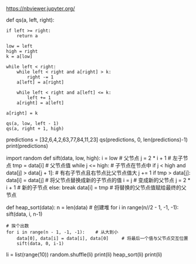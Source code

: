 https://nbviewer.jupyter.org/

def qs(a, left, right):
        
    if left >= right:
        return a
    
    low = left
    high = right
    k = a[low]
    
    while left < right:
        while left < right and a[right] > k:
            right -= 1
        a[left] = a[right]

        while left < right and a[left] <= k:
            left += 1
        a[right] = a[left]
        
    a[right] = k
    
    qs(a, low, left - 1)
    qs(a, right + 1, high)

predictions = [32,6,4,2,63,77,84,11,23]
qs(predictions, 0, len(predictions)-1)
print(predictions) 


import random
def sift(data, low, high):
    i = low      # 父节点
    j = 2 * i + 1   # 左子节点
    tmp = data[i]   # 父节点值
    while j <= high:    # 子节点在节点中
        if j < high and data[j] > data[j + 1]:  # 有右子节点且右节点比父节点值大
            j += 1
        if tmp > data[j]:
            data[i] = data[j]   # 将父节点替换成新的子节点的值
            i = j   # 变成新的父节点
            j = 2 * i + 1   # 新的子节点
        else:
            break
    data[i] = tmp   # 将替换的父节点值赋给最终的父节点


def heap_sort(data):
    n = len(data)
    # 创建堆
    for i in range(n//2 - 1, -1, -1):
        sift(data, i, n-1)

    # 挨个出数
    for i in range(n - 1, -1, -1):    # 从大到小
        data[0], data[i] = data[i], data[0]     # 将最后一个值与父节点交互位置
        sift(data, 0, i-1)


li = list(range(10))
random.shuffle(li)
print(li)
heap_sort(li)
print(li)

